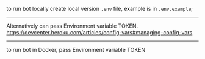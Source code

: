 to run bot locally create local version ```.env``` file, example is in  ```.env.example```;

-----
Alternatively can pass Environment variable TOKEN. 
https://devcenter.heroku.com/articles/config-vars#managing-config-vars

-----
to run bot in Docker,  pass Environment variable TOKEN